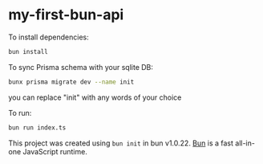 # my-first-bun-api

To install dependencies:

```bash
bun install
```
To sync Prisma schema with your sqlite DB:

```bash
bunx prisma migrate dev --name init
```
you can replace "init" with any words of your choice


To run:

```bash
bun run index.ts
```

This project was created using `bun init` in bun v1.0.22. [Bun](https://bun.sh) is a fast all-in-one JavaScript runtime.
